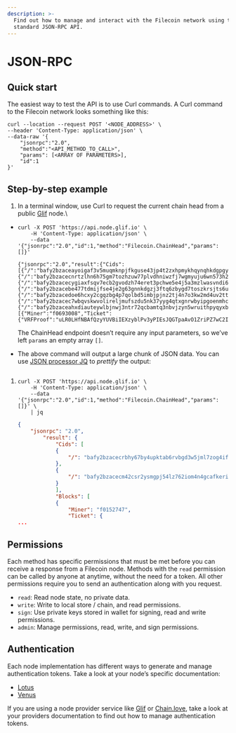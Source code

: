 ```yaml
---
description: >-
  Find out how to manage and interact with the Filecoin network using the
  standard JSON-RPC API.
---
```


# JSON-RPC

## Quick start

The easiest way to test the API is to use Curl commands. A Curl command to the Filecoin network looks something like this:

```curl
curl --location --request POST '<NODE_ADDRESS>' \
--header 'Content-Type: application/json' \
--data-raw '{
    "jsonrpc":"2.0",
    "method":"<API_METHOD_TO_CALL>",
    "params": [<ARRAY OF PARAMETERS>],
    "id":1
}'
```

## Step-by-step example

1. In a terminal window, use Curl to request the current chain head from a public [Glif](https://glif.io/en) node.\

- ```shell
  curl -X POST 'https://api.node.glif.io' \
      -H 'Content-Type: application/json' \
      --data '{"jsonrpc":"2.0","id":1,"method":"Filecoin.ChainHead","params":[]}'
  ```

  ```shell
  {"jsonrpc":"2.0","result":{"Cids":[{"/":"bafy2bzaceayoigaf3v5muqmknpjfkguse43jp4t2zxhpmykhqynqhkdgpgybc"},{"/":"bafy2bzacecnrtzlhn6h75gm7tozhzuw77plvdhniwzfj7wgmyuju6wn573h22"},{"/":"bafy2bzacecygiaxfsqv7ecb2gvodzh74eret3pchwe5e4j5a3mzlwasvndi6i"},{"/":"bafy2bzacebe477tdmijfse4je2g63gnnkdgzj3ftq6zbygd7toszkrsjts6uu"},{"/":"bafy2bzacedoe6hcxy2cgqzbg4p7qolbd5imbjpjnz2tj4n7o3kw2md4uv2ttq"},{"/":"bafy2bzacec7wbqvskwvolireljmufszdu5nk37yyg4qtxgnrwbyipgoenmhc6"},{"/":"bafy2bzaceahxdiauteywlbjnwj3ntr72qcbamtq3nbvjzyn5wruithpyqyxbm"}],"Blocks":[{"Miner":"f0693008","Ticket":{"VRFProof":"uLR0LHfNBAfQzyYUVBiIEXzyblPv3yPIEsJQGTpaAvO1ZriPZ7wC2IFpw7mrz1RvDQEfsgRXGxb6APTRvrPiFEAe35RFNLKC9SYb64PNcDYwGY4de5LdlHfyUv+Ovwg5"}...
  ```

  The ChainHead endpoint doesn’t require any input parameters, so we’ve left `params` an empty array `[]`.

- The above command will output a large chunk of JSON data. You can use [JSON processor JQ](https://stedolan.github.io/jq/) to _prettify_ the output:

  ```

  ```

1.  ```shell
    curl -X POST 'https://api.node.glif.io' \
        -H 'Content-Type: application/json' \
        --data '{"jsonrpc":"2.0","id":1,"method":"Filecoin.ChainHead","params":[]}' \
        | jq
    ```

    ```json
    {
        "jsonrpc": "2.0",
            "result": {
                "Cids": [
                {
                    "/": "bafy2bzacecrbhy67by4upktab6rvbgd3w5jml7zog4ifoaupo35yo4rbbc4am"
                },
                {
                    "/": "bafy2bzacecm42csr2ysmgpj54lz762iom4n4gcafkerijirzsfzq3jni2gqyu"
                }
                ],
                "Blocks": [
                {
                    "Miner": "f0152747",
                    "Ticket": {
    ...
    ```

## Permissions

Each method has specific permissions that must be met before you can receive a response from a Filecoin node. Methods with the `read` permission can be called by anyone at anytime, without the need for a token. All other permissions require you to send an authentication along with you request.

- `read`: Read node state, no private data.
- `write`: Write to local store / chain, and read permissions.
- `sign`: Use private keys stored in wallet for signing, read and write permissions.
- `admin`: Manage permissions, read, write, and sign permissions.

## Authentication

Each node implementation has different ways to generate and manage authentication tokens. Take a look at your node’s specific documentation:

- [Lotus](https://lotus.filecoin.io)
- [Venus](https://venus.filecoin.io)

If you are using a node provider service like [Glif](https://glif.io/en) or [Chain.love](https://chain.love), take a look at your providers documentation to find out how to manage authentication tokens.
